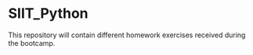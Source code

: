 # SIIT_Python 

This repository will contain different homework exercises received during the bootcamp.
